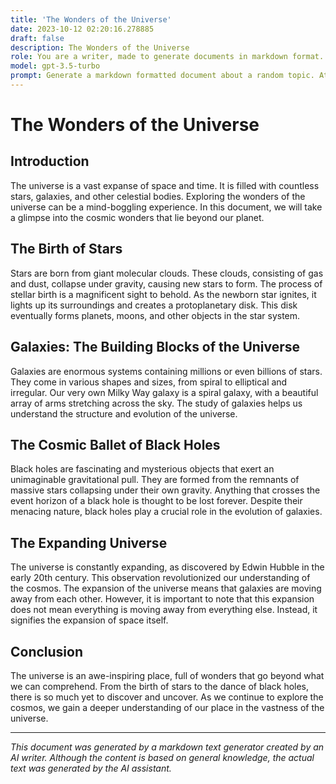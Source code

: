 ```yaml
---
title: 'The Wonders of the Universe'
date: 2023-10-12 02:20:16.278885
draft: false
description: The Wonders of the Universe
role: You are a writer, made to generate documents in markdown format. It is very important that all of the documents you generate are in valid markdown format.
model: gpt-3.5-turbo
prompt: Generate a markdown formatted document about a random topic. At the bottom, include a disclaimer explaining that the document was generated by you. The first line of the document should be the title. Make sure that the entire document is in proper markdown format, using a mix of various tags to make the document visually appealing.
---
```


# The Wonders of the Universe

## Introduction

The universe is a vast expanse of space and time. It is filled with countless stars, galaxies, and other celestial bodies. Exploring the wonders of the universe can be a mind-boggling experience. In this document, we will take a glimpse into the cosmic wonders that lie beyond our planet.

## The Birth of Stars

Stars are born from giant molecular clouds. These clouds, consisting of gas and dust, collapse under gravity, causing new stars to form. The process of stellar birth is a magnificent sight to behold. As the newborn star ignites, it lights up its surroundings and creates a protoplanetary disk. This disk eventually forms planets, moons, and other objects in the star system.

## Galaxies: The Building Blocks of the Universe

Galaxies are enormous systems containing millions or even billions of stars. They come in various shapes and sizes, from spiral to elliptical and irregular. Our very own Milky Way galaxy is a spiral galaxy, with a beautiful array of arms stretching across the sky. The study of galaxies helps us understand the structure and evolution of the universe.

## The Cosmic Ballet of Black Holes

Black holes are fascinating and mysterious objects that exert an unimaginable gravitational pull. They are formed from the remnants of massive stars collapsing under their own gravity. Anything that crosses the event horizon of a black hole is thought to be lost forever. Despite their menacing nature, black holes play a crucial role in the evolution of galaxies.

## The Expanding Universe

The universe is constantly expanding, as discovered by Edwin Hubble in the early 20th century. This observation revolutionized our understanding of the cosmos. The expansion of the universe means that galaxies are moving away from each other. However, it is important to note that this expansion does not mean everything is moving away from everything else. Instead, it signifies the expansion of space itself.

## Conclusion

The universe is an awe-inspiring place, full of wonders that go beyond what we can comprehend. From the birth of stars to the dance of black holes, there is so much yet to discover and uncover. As we continue to explore the cosmos, we gain a deeper understanding of our place in the vastness of the universe.

---

*This document was generated by a markdown text generator created by an AI writer. Although the content is based on general knowledge, the actual text was generated by the AI assistant.*